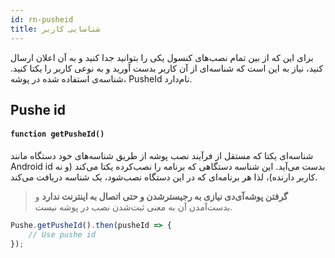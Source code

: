 ```yaml
---
id: rn-pusheid
title: شناسایی کاربر
---
```


برای این که از بین تمام نصب‌های کنسول یکی را بتوانید جدا کنید و به آن اعلان ارسال کنید، نیاز به این است که شناسه‌ای از آن کاربر بدست آورید و به‌ نوعی کاربر را یکتا کنید. شناسه‌ی استفاده شده در پوشه، PusheId نام‌دارد.

## Pushe id

<div dir='ltr'>

#### `function getPusheId()`

</div>

شناسه‌ای یکتا که مستقل از فرآیند نصب پوشه از طریق شناسه‌های خود دستگاه مانند Android id بدست می‌آید.
این شناسه دستگاهی که برنامه را نصب‌کرده یکتا می‌کند (و نه کاربر دارنده)، لذا هر برنامه‌ای که در این دستگاه نصب‌شود، یک شناسه دریافت می‌کند.



> **گرفتن پوشه‌آی‌دی نیازی به رجیسترشدن و حتی اتصال به اینترنت ندارد** و بدست‌آمدن آن به معنی ثبت‌شدن نصب در پوشه نیست.

```js
Pushe.getPusheId().then(pusheId => {
    // Use pushe id
});

```